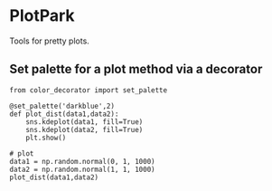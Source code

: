 # PlotPark

Tools for pretty plots.

## Set palette for a plot method via a decorator
```
from color_decorator import set_palette

@set_palette('darkblue',2)
def plot_dist(data1,data2):
    sns.kdeplot(data1, fill=True)
    sns.kdeplot(data2, fill=True)
    plt.show()

# plot
data1 = np.random.normal(0, 1, 1000)
data2 = np.random.normal(1, 1, 1000)
plot_dist(data1,data2)
```